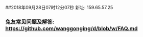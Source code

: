 ##2018年09月28日07时12分07秒 新址: 159.65.57.25
### 兔友常见问题及解答: https://github.com/wanggonging/d/blob/w/FAQ.md
